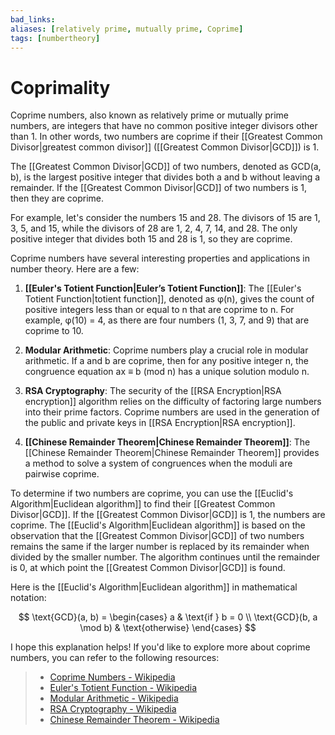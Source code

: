```yaml
---
bad_links: 
aliases: [relatively prime, mutually prime, Coprime]
tags: [numbertheory]
---
```

# Coprimality

Coprime numbers, also known as relatively prime or mutually prime numbers, are integers that have no common positive integer divisors other than 1. In other words, two numbers are coprime if their [[Greatest Common Divisor|greatest common divisor]] ([[Greatest Common Divisor|GCD]]) is 1.

The [[Greatest Common Divisor|GCD]] of two numbers, denoted as GCD(a, b), is the largest positive integer that divides both a and b without leaving a remainder. If the [[Greatest Common Divisor|GCD]] of two numbers is 1, then they are coprime.

For example, let's consider the numbers 15 and 28. The divisors of 15 are 1, 3, 5, and 15, while the divisors of 28 are 1, 2, 4, 7, 14, and 28. The only positive integer that divides both 15 and 28 is 1, so they are coprime.

Coprime numbers have several interesting properties and applications in number theory. Here are a few:

1. **[[Euler's Totient Function|Euler’s Totient Function]]**: The [[Euler's Totient Function|totient function]], denoted as φ(n), gives the count of positive integers less than or equal to n that are coprime to n. For example, φ(10) = 4, as there are four numbers (1, 3, 7, and 9) that are coprime to 10.

2. **Modular Arithmetic**: Coprime numbers play a crucial role in modular arithmetic. If a and b are coprime, then for any positive integer n, the congruence equation ax ≡ b (mod n) has a unique solution modulo n.

3. **RSA Cryptography**: The security of the [[RSA Encryption|RSA encryption]] algorithm relies on the difficulty of factoring large numbers into their prime factors. Coprime numbers are used in the generation of the public and private keys in [[RSA Encryption|RSA encryption]].

4. **[[Chinese Remainder Theorem|Chinese Remainder Theorem]]**: The [[Chinese Remainder Theorem|Chinese Remainder Theorem]] provides a method to solve a system of congruences when the moduli are pairwise coprime.

To determine if two numbers are coprime, you can use the [[Euclid's Algorithm|Euclidean algorithm]] to find their [[Greatest Common Divisor|GCD]]. If the [[Greatest Common Divisor|GCD]] is 1, the numbers are coprime. The [[Euclid's Algorithm|Euclidean algorithm]] is based on the observation that the [[Greatest Common Divisor|GCD]] of two numbers remains the same if the larger number is replaced by its remainder when divided by the smaller number. The algorithm continues until the remainder is 0, at which point the [[Greatest Common Divisor|GCD]] is found.

Here is the [[Euclid's Algorithm|Euclidean algorithm]] in mathematical notation:

$$
\text{GCD}(a, b) = \begin{cases}
a & \text{if } b = 0 \\
\text{GCD}(b, a \mod b) & \text{otherwise}
\end{cases}
$$

I hope this explanation helps! If you'd like to explore more about coprime numbers, you can refer to the following resources:

> - [Coprime Numbers - Wikipedia](https://en.wikipedia.org/wiki/Coprime_integers)
> - [Euler's Totient Function - Wikipedia](https://en.wikipedia.org/wiki/Euler%27s_totient_function)
> - [Modular Arithmetic - Wikipedia](https://en.wikipedia.org/wiki/Modular_arithmetic)
> - [RSA Cryptography - Wikipedia](https://en.wikipedia.org/wiki/RSA_(cryptosystem))
> - [Chinese Remainder Theorem - Wikipedia](https://en.wikipedia.org/wiki/Chinese_remainder_theorem)
